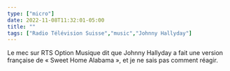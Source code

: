 ```yaml
---
type: ["micro"]
date: 2022-11-08T11:32:01-05:00
title: ""
tags: ["Radio Télévision Suisse","music","Johnny Hallyday"]
---
```

Le mec sur RTS Option Musique dit que Johnny Hallyday a fait une version française de « Sweet Home Alabama », et je ne sais pas comment réagir.
